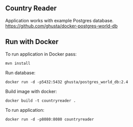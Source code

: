 ## Country Reader
Application works with example Postgres database.
https://github.com/ghusta/docker-postgres-world-db

## Run with Docker
To run application in Docker pass:

`mvn install`

Run database:

`docker run -d -p5432:5432 ghusta/postgres_world_db:2.4`

Build image with docker:

`docker build -t countryreader .`

To run application:

`docker run -d -p8080:8080 countryreader`